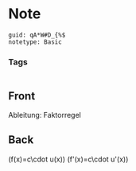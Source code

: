 # Note
```
guid: qA*W#D_{%$
notetype: Basic
```

### Tags
```
```

## Front
Ableitung: Faktorregel


## Back
\(f(x)=c\cdot u(x)\)
\(f'(x)=c\cdot u'(x)\)
